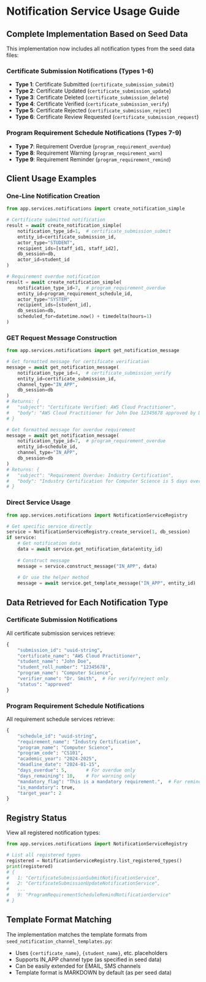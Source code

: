 # Notification Service Usage Guide

## Complete Implementation Based on Seed Data

This implementation now includes all notification types from the seed data files:

### Certificate Submission Notifications (Types 1-6)
- **Type 1**: Certificate Submitted (`certificate_submission_submit`)
- **Type 2**: Certificate Updated (`certificate_submission_update`) 
- **Type 3**: Certificate Deleted (`certificate_submission_delete`)
- **Type 4**: Certificate Verified (`certificate_submission_verify`)
- **Type 5**: Certificate Rejected (`certificate_submission_reject`)
- **Type 6**: Certificate Review Requested (`certificate_submission_request`)

### Program Requirement Schedule Notifications (Types 7-9)
- **Type 7**: Requirement Overdue (`program_requirement_overdue`)
- **Type 8**: Requirement Warning (`program_requirement_warn`)
- **Type 9**: Requirement Reminder (`program_requirement_remind`)

## Client Usage Examples

### One-Line Notification Creation

```python
from app.services.notifications import create_notification_simple

# Certificate submitted notification
result = await create_notification_simple(
    notification_type_id=1,  # certificate_submission_submit
    entity_id=certificate_submission_id,
    actor_type="STUDENT",
    recipient_ids=[staff_id1, staff_id2],
    db_session=db,
    actor_id=student_id
)

# Requirement overdue notification  
result = await create_notification_simple(
    notification_type_id=7,  # program_requirement_overdue
    entity_id=program_requirement_schedule_id,
    actor_type="SYSTEM",
    recipient_ids=[student_id],
    db_session=db,
    scheduled_for=datetime.now() + timedelta(hours=1)
)
```

### GET Request Message Construction

```python
from app.services.notifications import get_notification_message

# Get formatted message for certificate verification
message = await get_notification_message(
    notification_type_id=4,  # certificate_submission_verify
    entity_id=certificate_submission_id,
    channel_type="IN_APP",
    db_session=db
)
# Returns: {
#   "subject": "Certificate Verified: AWS Cloud Practitioner",
#   "body": "AWS Cloud Practitioner for John Doe 12345678 approved by Dr. Smith."
# }

# Get formatted message for overdue requirement
message = await get_notification_message(
    notification_type_id=7,  # program_requirement_overdue  
    entity_id=schedule_id,
    channel_type="IN_APP",
    db_session=db
)
# Returns: {
#   "subject": "Requirement Overdue: Industry Certification",
#   "body": "Industry Certification for Computer Science is 5 days overdue. Deadline was 2024-01-15."
# }
```

### Direct Service Usage

```python
from app.services.notifications import NotificationServiceRegistry

# Get specific service directly
service = NotificationServiceRegistry.create_service(1, db_session)
if service:
    # Get notification data
    data = await service.get_notification_data(entity_id)
    
    # Construct message
    message = service.construct_message("IN_APP", data)
    
    # Or use the helper method
    message = await service.get_template_message("IN_APP", entity_id)
```

## Data Retrieved for Each Notification Type

### Certificate Submission Notifications
All certificate submission services retrieve:
```python
{
    "submission_id": "uuid-string",
    "certificate_name": "AWS Cloud Practitioner", 
    "student_name": "John Doe",
    "student_roll_number": "12345678",
    "program_name": "Computer Science",
    "verifier_name": "Dr. Smith",  # For verify/reject only
    "status": "approved"
}
```

### Program Requirement Schedule Notifications  
All requirement schedule services retrieve:
```python
{
    "schedule_id": "uuid-string",
    "requirement_name": "Industry Certification",
    "program_name": "Computer Science", 
    "program_code": "CS101",
    "academic_year": "2024-2025",
    "deadline_date": "2024-01-15",
    "days_overdue": 5,       # For overdue only
    "days_remaining": 10,    # For warning only  
    "mandatory_flag": "This is a mandatory requirement.",  # For reminder only
    "is_mandatory": true,
    "target_year": 2
}
```

## Registry Status

View all registered notification types:
```python
from app.services.notifications import NotificationServiceRegistry

# List all registered types
registered = NotificationServiceRegistry.list_registered_types()
print(registered)
# {
#   1: "CertificateSubmissionSubmitNotificationService",
#   2: "CertificateSubmissionUpdateNotificationService", 
#   ...
#   9: "ProgramRequirementScheduleRemindNotificationService"
# }
```

## Template Format Matching

The implementation matches the template formats from `seed_notification_channel_templates.py`:

- Uses `{certificate_name}`, `{student_name}`, etc. placeholders
- Supports IN_APP channel type (as specified in seed data)
- Can be easily extended for EMAIL, SMS channels
- Template format is MARKDOWN by default (as per seed data)